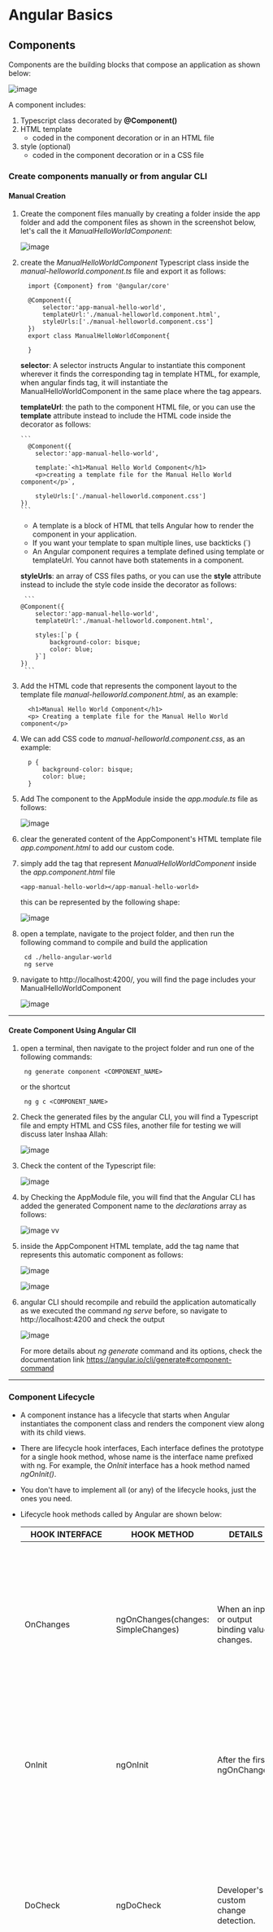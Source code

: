 # Angular Basics

## Components
Components are the building blocks that compose an application as shown below:

![image](https://github.com/shaimaa-hshalaby/Angular_Guide/assets/3264417/4422da23-d889-48bc-850b-59addd449725)

A component includes:
  1.  Typescript class decorated by **@Component()**
  2.  HTML template 
        - coded in the component decoration or in an HTML file
  3.  style (optional)
        - coded in the component decoration or in a CSS file
        
### Create components  manually or from angular CLI

#### Manual Creation
1.  Create the component files manually by creating a folder inside the app folder and add the component files as shown in the screenshot below, let's call the it *ManualHelloWorldComponent*:
  
    ![image](https://github.com/shaimaa-hshalaby/Angular_Guide/assets/3264417/c092e09c-6b41-4f2f-a9c1-b41b6353d09f)

2.  create the *ManualHelloWorldComponent* Typescript class inside the *manual-helloworld.component.ts* file and export it as follows:
      ```
        import {Component} from '@angular/core'
    
        @Component({
            selector:'app-manual-hello-world',
            templateUrl:'./manual-helloworld.component.html',
            styleUrls:['./manual-helloworld.component.css']
        })
        export class ManualHelloWorldComponent{
        
        }
      ```
    
      **selector**:  A selector instructs Angular to instantiate this component wherever it finds the corresponding tag in template HTML, for example, when angular finds *<app-manual-hello-world></app-manual-hello-world>* tag, it will instantiate the ManualHelloWorldComponent in the same place where the tag appears.
      
      **templateUrl**: the path to the component HTML file, or you can use the **template** attribute instead to include the HTML code inside the decorator as follows:
      
        ```
          @Component({
            selector:'app-manual-hello-world',
      
            template:`<h1>Manual Hello World Component</h1>
            <p>creating a template file for the Manual Hello World component</p>`,
      
            styleUrls:['./manual-helloworld.component.css']
        })
        ```
    
    -  A template is a block of HTML that tells Angular how to render the component in your application.
    -  If you want your template to span multiple lines, use backticks (`)
    -  An Angular component requires a template defined using template or templateUrl. You cannot have both statements in a component.
    
      **styleUrls**: an array of CSS files paths, or you can use the **style** attribute instead to include the style code inside the decorator as follows:
     
         ```
        @Component({
            selector:'app-manual-hello-world',
            templateUrl:'./manual-helloworld.component.html',
          
            styles:[`p {
                background-color: bisque;
                color: blue;
            }`]
        })
         ```
    
        
4.  Add the HTML code that represents the component layout to the template file *manual-helloworld.component.html*, as an example:
      ```
        <h1>Manual Hello World Component</h1>
        <p> Creating a template file for the Manual Hello World component</p>
      ```

5. We can add CSS code to *manual-helloworld.component.css*, as an example:
      ```
        p {
            background-color: bisque;
            color: blue;
        }
      ```

6. Add The component to the AppModule inside the *app.module.ts* file as follows:
   
     ![image](https://github.com/shaimaa-hshalaby/Angular_Guide/assets/3264417/72d7a2b9-2ba5-4fb4-b976-6bf4dc0ca289)
 

7. clear the generated content of the AppComponent's HTML template file *app.component.html* to add our custom code.
8. simply add the tag *<app-manual-hello-world>* that represent *ManualHelloWorldComponent* inside the *app.component.html* file
   
      ```
      <app-manual-hello-world></app-manual-hello-world>
      ```
      this can be represented by the following shape:

    ![image](https://github.com/shaimaa-hshalaby/Angular_Guide/assets/3264417/a7623703-0180-4c9e-9160-0ad36f7b34e3)

9. open a template, navigate to the project folder, and then run the following command to compile and build the application
      ```
       cd ./hello-angular-world
       ng serve
      ```
10. navigate to http://localhost:4200/, you will find the page includes your ManualHelloWorldComponent
    
    ![image](https://github.com/shaimaa-hshalaby/Angular_Guide/assets/3264417/b1f2303b-943c-418b-8163-39883b5fa04c)

---------------
#### Create Component Using Angular ClI

1. open a terminal, then navigate to the project folder and run one of the following commands:
    ```
     ng generate component <COMPONENT_NAME>
    ```
    
    or the shortcut

    ``` 
     ng g c <COMPONENT_NAME>
    ```
2. Check the generated files by the angular CLI, you will find a Typescript file and empty HTML and CSS files, another file for testing we will discuss later Inshaa Allah:
   
      ![image](https://github.com/shaimaa-hshalaby/Angular_Guide/assets/3264417/24874697-5d96-4f05-89fd-e7682bb0ebec)

4. Check the content of the Typescript file:
   
      ![image](https://github.com/shaimaa-hshalaby/Angular_Guide/assets/3264417/4224cdc7-be83-481a-bffe-4c46c03160d5)

5. by Checking the AppModule file, you will find that the Angular CLI has added the generated Component name to the *declarations* array as follows:
   
     ![image](https://github.com/shaimaa-hshalaby/Angular_Guide/assets/3264417/0040fc87-4827-48d4-8701-2720c18a6408)     vv  

6. inside the AppComponent HTML template, add the tag name that represents this automatic component as follows:
                                            
     ![image](https://github.com/shaimaa-hshalaby/Angular_Guide/assets/3264417/5bd95627-83af-4af8-9332-0f61dc092a0a)

     ![image](https://github.com/shaimaa-hshalaby/Angular_Guide/assets/3264417/940e52f4-8406-4139-a8c9-5ff54a4feb56)



8. angular CLI should recompile and rebuild the application automatically as we executed the command *ng serve* before, so navigate to http://localhost:4200
   and check the output

     ![image](https://github.com/shaimaa-hshalaby/Angular_Guide/assets/3264417/732b208f-a11f-4efd-8a8a-7dc20516cfe3)


   For more details about *ng generate* command and its options, check the documentation link https://angular.io/cli/generate#component-command
   
-----------------

### Component Lifecycle
-  A component instance has a lifecycle that starts when Angular instantiates the component class and renders the component view along with its child views.
-  There are lifecycle hook interfaces, Each interface defines the prototype for a single hook method, whose name is the interface name prefixed with ng. For example, the *OnInit* interface has a hook method named *ngOnInit()*.
-  You don't have to implement all (or any) of the lifecycle hooks, just the ones you need.
-  Lifecycle hook methods called by Angular are shown below:
  
    | HOOK INTERFACE|	HOOK METHOD	| DETAILS | NOTES
    |---|---|---|---|
    | OnChanges |	ngOnChanges(changes: SimpleChanges)	| When an input or output binding value changes.| -  This happens frequently, so any operation you perform here impacts performance significantly.<br /> -  If your component has no inputs or you use it without providing any inputs, the framework will not call ngOnChanges(). |
    | OnInit |	ngOnInit	| After the first ngOnChanges.|-   Constructors should do no more than set the initial local variables to simple values.<br />-  An ngOnInit() is a good place for a component to fetch its initial data.|
    | DoCheck |	ngDoCheck	| Developer's custom change detection.|: Angular triggers change detection automatically whenever an event occurs in your application, such as user interactions, asynchronous operations completing, or changes to the data bound to the component|
    | AfterContentInit |	ngAfterContentInit	| After component content is initialized.|hook is called after the component's content, including projected content, has been initialized but before the view is rendered.|
    | AfterContentChecked | ngAfterContentChecked	| After every check of component content.|---|
    | AfterViewInit	 |	ngAfterViewInit	| After the views of a component are initialized.|---|
    | AfterViewChecked |	ngAfterViewChecked	| After every check of the views of a component.|---|
    | OnDestroy |	ngOnDestroy	| Just before the directive is destroyed.|---|


#### OnInit()

  1.  let's create OnInitComponent to check the sequence that angular follow to call hook methods.
  2.  create the Component class which implements *OnInit* interface
  3.  add an implementation of the hook method ngOnInit() that logs some information.
     
       ```
           import { Component } from '@angular/core';
      
            @Component({
              selector: 'app-on-init-component',
              templateUrl: './on-init.component.html',
              styleUrls: ['./on-init.component.css']
            })
            export class OnInitComponent implements OnInit {
      
              constructor(){
                console.log("[OnInitComponent] inside the constructor")
              }
              ngOnInit(): void {
                console.log("[OnInitComponent] inside ngOnInit hook method")
              }
            
            }
      
       ```
    
  4.  add the tag selector of the OnInitComponent to the AppComponent template
     
      ```
        <app-on-init-component></app-on-init-component>
      ```
    
  5. navigate to http://localhost:4200/, and then check the console to find that the *constructor()* of OnInitComponent is called before its *OnInit()* method as shown below:
    
     ![image](https://github.com/shaimaa-hshalaby/Angular_Guide/assets/3264417/c7a277c4-2710-4820-9122-d1d2d0f0b7f4)
    

#### OnChanges()

1. Create OnChangesComponent that implements OnChanges interface.
2. Add an implementation of the hook method *ngOnChange()* that logs the *SimpleChanges* object that is passed by the angular framework when the *ngOnChange()* hook is called when an input or output binding value changes.
3. Add data-bound property *message* decorated by @Input()
   
     ```
          import { Component, OnChanges, SimpleChanges, Input} from '@angular/core';

          @Component({
             selector: 'app-on-changes-component',
             template:'<p>{{message}}</p>'
          })
          export class OnChangesComponent implements OnChanges{
            @Input() message:string ='';

            ngOnChanges(changes: SimpleChanges): void {
              console.log("[OnChangesComponent] inside ngOnChanges hook method")
              console.log(JSON.stringify(changes))
            }
          
          }

     ```
     > notice that the template in the component is inline-template.

4. Add *OnChangesParentComponent* Component to test changes in @input() binding message property in *OnChangesComponent*
   
     ```
     
        import { Component } from '@angular/core';
    
        @Component({
          selector: 'app-on-changes-parent',
          templateUrl: './on-changes-parent.component.html'
        })
        export class OnChangesParentComponent {
          message:string='';
        }
     
    ```

6. Add the following HTML code to the OnChangesParentComponent template file *on-changes-parent.component.html*
   
   ```
      <label for="message">Enter your message</label>
      <input type="text" name="message" [(ngModel)]="message">
      <app-on-changes-component [message]="message"></app-on-changes-component>
   ```

7. Add the selector tag of the OnChangesParentComponent to the root Component template *app.component.html* as follows:
   
   ```
      <app-on-changes-parent></app-on-changes-parent>
   ```
   
9. the following GIF clarify the behaviour of the ngOnChange() hook method.

    ![ngOnChange_behaviour_700](https://github.com/shaimaa-hshalaby/Angular_Guide/assets/3264417/aa9179b5-b5ae-463c-9d4b-44173e775ae4)


---------------------------------------

*SimpleChanges* Class structure is shown below:

![image](https://github.com/shaimaa-hshalaby/Angular_Guide/assets/3264417/3618dd33-59ff-40e1-9e82-8f009fe75f36)































--------------------------------------
## Modules 
   



